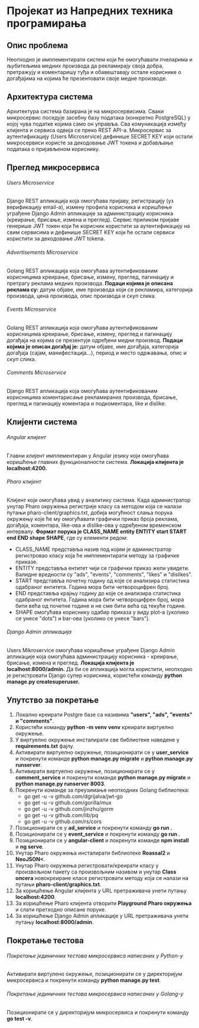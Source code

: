 # Пројекат из Напредних техника програмирања

## Опис проблема
Неопходно је имплементирати систем који ће омогућавати пчеларима и љубитељима медних производа да рекламирају своја добра, претражују и коментаришу туђа и обавештавају остале кориснике о догађајима на којима ће презентовати своје медне производе.

## Архитектура система
Архитектура система базирана је на микросервисима. Сваки микросервис поседује засебну базу података (конкретно PostgreSQL) у којој чува податке којима само он управља. Сва комуникација између клијента и сервиса одвија се преко REST API-а. Микросервис за аутентификацију (Users Microservice) дефинише SECRET KEY који остали микросервиси користе за декодовање JWT токена и добављање података о пријављеном кориснику.

## Преглед микросервиса

###### Users Microservice
Django REST апликација која омогућава пријаву, регистрацију (уз верификацију email-а), измену профила корисника и коришћење уграђене Django Admin апликације за администрацију корисника (креирање, брисање, измена и преглед). Сервис приликом пријаве генерише JWT токен који ће корисник користити за аутентификацију на свим сервисима и дефинише SECRET KEY који ће остали сервиси користити за декодовање JWT tokena.

###### Advertisements Microservice
Golang REST апликација која омогућава аутентификованим корисницима креирање, брисање, измену, преглед, пагинацију и претрагу реклама медних производа. **Подаци којима је описана реклама су:** датум објаве, име производа који се рекламира, категорија производа, цена производа, опис производа и скуп слика.

###### Events Microservice
Golang REST апликација која омогућава аутентификованим корисницима креирање, брисање, измену, преглед и пагинацију догађаја на којима се презентује одређени медни производ. **Подаци којима је описан догађај је:** датум објаве, име догађаја, категорија догађаја (сајам, манифестација...), период и место одржавања, опис и скуп слика.

###### Comments Microservice
Django REST апликација која омогућава аутентификованим корисницима коментарисање рекламираних производа, брисање, преглед и пагинацију коментара и подкоментара, like и dislike.

## Клијенти система

###### Angular клијент
Главни клијент имплементиран у Angular језику који омогућава коришћење главних функционалности система. **Локација клијента је localhost:4200.**

###### Pharo клијент
Клијент који омогућава увид у аналитику система. Када администратор унутар Pharo окружења регистријe класу са методом која се налази путањи pharo-client/graphics.txt, добија могућност слања порука окружењу које ће му омогућавати графички приказ броја реклама, догађаја, коментара, like-ова и dislike-ова у одређеном временском интервалу. **Формат порука је CLASS_NAME entity ENTITY start START end END shape SHAPE**, где су елементи редом:
- CLASS_NAME представља назив под којим је администратор регистровао класу која ће имплементирати методу за графичке приказе.
- ENTITY представља ентитет чији се графички приказ жели увидети. Валидне вредности су "ads", "events", "comments", "likes" и "dislikes".
- START представља почетну годину од које се анализира статистика одабраног ентитета. Година мора бити четвороцифрен број.
- END представља крајњу годину до које се анализира статистика одабраног ентитета. Година мора бити четвороцифрен број, мора бити већа од почетне године и не сме бити већа од текуће године.
- SHAPE омогућава кориснику одабир приказа у виду plot-а (уколико се унесе "dots") и bar-ова (уколико се унесе "bars").

###### Django Admin апликација
Users Mikroservice омогућава коришћење уграђене Django Admin апликације која омогућава администрацију корисника - креирање, брисање, измена и преглед. **Локација клијента је localhost:8000/admin.** Да би се апликација могла користити, неопходно је регистровати Django супер корисника, користећи команду **python manage.py createsuperuser.**

## Упутство за покретање
1. Локално креирати Postgre базе са називима **"users", "ads", "events" и "comments"**.
2. Користећи команду **python -m venv venv** креирати виртуелно окружење.
3. У виртуелно окружење инсталирати све библиотеке наведене у **requirements.txt** фајлу.
4. Активирати виртуелно окружење, позиционирати се у **user_service** и покренути команде **python manage.py migrate** и **python manage.py runserver**.
5. Активирати виртуелно окружење, позиционирати се у **comment_service** и покренути команде **python manage.py migrate** и **python manage.py runserver 8003**.
6. Покренути команде за преузимање неопходних Golang библиотека:
    - go get -u -v github.com/dgrijalva/jwt-go
    - go get -u -v github.com/gorilla/mux
    - go get -u -v github.com/jinzhu/gorm
    - go get -u -v github.com/lib/pq
    - go get -u -v github.com/rs/cors
7. Позиционирати се у **ad_service** и покренути команду **go run .**
8. Позиционирати се у **event_service** и покренути команду **go run .**
9. Позиционирати се у **angular-client** и покренути команде **npm install** и **ng serve**.
10. Унутар Pharo окружења инсталирати библиотеке **Roassal2** и **NeoJSON<**.
11. Унутар Pharo окружења регистровати/креирати класу у произвољном пакету са произвољним називом и унутар **Class опсега** новокреиране класе регистровати методу која се налази на путањи **pharo-client/graphics.txt**.
12. За коришћење Angular клијента у URL претраживача унети путању **localhost:4200**.
13. За коришћење Pharo клијента отворити **Playground Pharo окружења** и слати претходно описане поруке.
14. За коришћење Django Admin апликације у URL претраживача унети путању **localhost:8000/admin**.

## Покретање тестова

###### Покретање јединичних тестова микросервиса написаних у Python-у
Активирати виртулено окружење, позиционирати се у директоријум микросервиса и покренути команду **python manage.py test**.

###### Покретање јединичних тестова микросервиса написаних у Golang-у
Позиционирати се у директоријум микросервиса и покренути команду **go test -v**.
